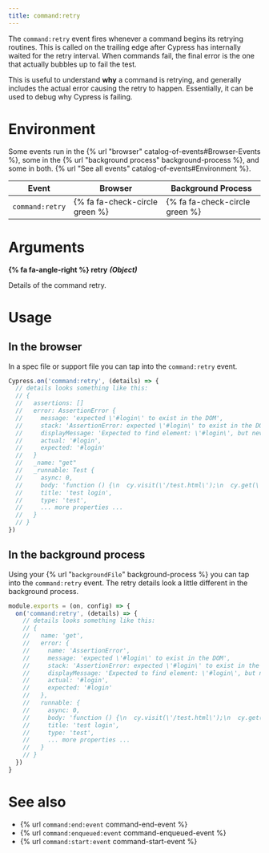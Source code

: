 ```yaml
---
title: command:retry
---
```


The `command:retry` event fires whenever a command begins its retrying routines. This is called on the trailing edge after Cypress has internally waited for the retry interval. When commands fail, the final error is the one that actually bubbles up to fail the test.

This is useful to understand **why** a command is retrying, and generally includes the actual error causing the retry to happen. Essentially, it can be used to debug why Cypress is failing.

# Environment

Some events run in the {% url "browser" catalog-of-events#Browser-Events %}, some in the {% url "background process" background-process %}, and some in both. {% url "See all events" catalog-of-events#Environment %}.

Event | Browser | Background Process
--- | --- | ---
`command:retry` | {% fa fa-check-circle green %} | {% fa fa-check-circle green %}

# Arguments

**{% fa fa-angle-right %} retry** ***(Object)***

Details of the command retry.

# Usage

## In the browser

In a spec file or support file you can tap into the `command:retry` event.

```javascript
Cypress.on('command:retry', (details) => {
  // details looks something like this:
  // {
  //   assertions: []
  //   error: AssertionError {
  //     message: 'expected \'#login\' to exist in the DOM',
  //     stack: 'AssertionError: expected \'#login\' to exist in the DOM',
  //     displayMessage: 'Expected to find element: \'#login\', but never found it.',
  //     actual: '#login',
  //     expected: '#login'
  //   }
  //   _name: "get"
  //   _runnable: Test {
  //     async: 0,
  //     body: 'function () {\n  cy.visit(\'/test.html\');\n  cy.get(\'#login\');',
  //     title: 'test login',
  //     type: 'test',
  //     ... more properties ...
  //   }
  // }
})
```

## In the background process

Using your {% url "`backgroundFile`" background-process %} you can tap into the `command:retry` event. The retry details look a little different in the background process.

```javascript
module.exports = (on, config) => {
  on('command:retry', (details) => {
    // details looks something like this:
    // {
    //   name: 'get',
    //   error: {
    //     name: 'AssertionError',
    //     message: 'expected \'#login\' to exist in the DOM',
    //     stack: 'AssertionError: expected \'#login\' to exist in the DOM',
    //     displayMessage: 'Expected to find element: \'#login\', but never found it.',
    //     actual: '#login',
    //     expected: '#login'
    //   },
    //   runnable: {
    //     async: 0,
    //     body: 'function () {\n  cy.visit(\'/test.html\');\n  cy.get(\'#login\');',
    //     title: 'test login',
    //     type: 'test',
    //     ... more properties ...
    //   }
    // }
  })
}
```

# See also

- {% url `command:end:event` command-end-event %}
- {% url `command:enqueued:event` command-enqueued-event %}
- {% url `command:start:event` command-start-event %}
